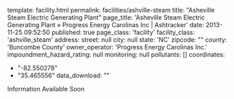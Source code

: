 template: facility.html
permalink: facilities/ashville-steam
title: "Asheville Steam Electric Generating Plant"
page_title: 'Asheville Steam Electric Generating Plant &raquo; Progress Energy Carolinas Inc | Ashtracker'
date: 2013-11-25 09:52:50
published: true
page_class: 'facility'
facility_class: 'ashville_steam'
address: 
  street: null
  city: null
  state: 'NC'
  zipcode: ""
  county: 'Buncombe County'
owner_operator: 'Progress Energy Carolinas Inc.'
impoundment_hazard_rating: null
monitoring: null
pollutants: []
coordinates: 
  - "-82.550278"
  - "35.465556"
data_download: ""

Information Available Soon

